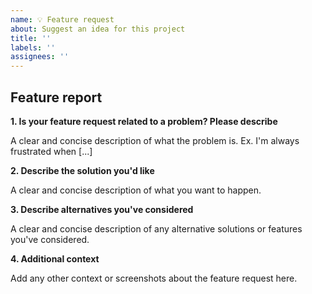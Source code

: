 ```yaml
---
name: 💡 Feature request
about: Suggest an idea for this project
title: ''
labels: ''
assignees: ''
---
```


## Feature report

**1. Is your feature request related to a problem? Please describe**

A clear and concise description of what the problem is. Ex. I'm always frustrated when [...]

**2. Describe the solution you'd like**

A clear and concise description of what you want to happen.

**3. Describe alternatives you've considered**

A clear and concise description of any alternative solutions or features you've considered.

**4. Additional context**

Add any other context or screenshots about the feature request here.
